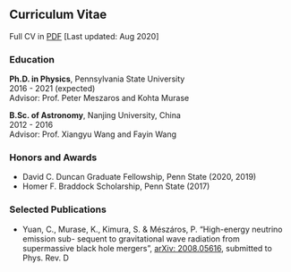 ## Curriculum Vitae
Full CV in [PDF](https://yuan-cc.github.io/files/CV2__Copy.pdf) [Last updated: Aug 2020]

### Education
**Ph.D. in Physics**, Pennsylvania State University<br />
2016 - 2021 (expected) <br />
Advisor: Prof. Peter Meszaros and Kohta Murase

**B.Sc. of Astronomy**, Nanjing University, China<br />
2012 - 2016  <br />
Advisor: Prof. Xiangyu Wang and Fayin Wang

### Honors and Awards
* David C. Duncan Graduate Fellowship, Penn State (2020, 2019)
* Homer F. Braddock Scholarship, Penn State (2017)

### Selected Publications
* Yuan, C., Murase, K., Kimura, S. & Mészáros, P. “High-energy neutrino emission sub- sequent to gravitational wave radiation from supermassive black hole mergers”, [arXiv: 2008.05616](https://arxiv.org/abs/2008.05616), submitted to Phys. Rev. D
